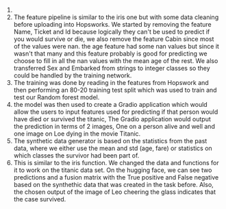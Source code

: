 1)
2) The feature pipeline is similar to the iris one but with some data cleaning before uploading into Hopsworks. We started by removing the feature Name, Ticket and Id because logically they can't be used to predict if you would survive or die, we also remove the feature Cabin since most of the values were nan. the age feature had some nan values but since it wasn't that many and this feature probably is good for predicting we choose to fill in all the nan values with the mean age of the rest. We also transferred Sex and Embarked from strings to integer classes so they could be handled by the training network. 
3) The training was done by reading in the features from Hopswork and then performing an 80-20 training test split which was used to train and test our Random forest model.
4) the model was then used to create a Gradio application which would allow the users to input features used for predicting if that person would have died or survived the titanic, The Gradio application would output the prediction in terms of 2 images, One on a person alive and well and one image on Loe dying in the movie Titanic.
5)  The synthetic data generator is based on the statistics from the past data, where we either use the mean and std (age, fare) or statistics on which classes the survivor had been part of.
6)  This is similar to the iris function. We changed the data and functions for it to work on the titanic data set. On the hugging face, we can see two predictions and a fusion matrix with the True positive and False negative based on the synthethic data that was created in the task before. Also, the chosen output of the image of Leo cheering the glass indicates that the case survived.
